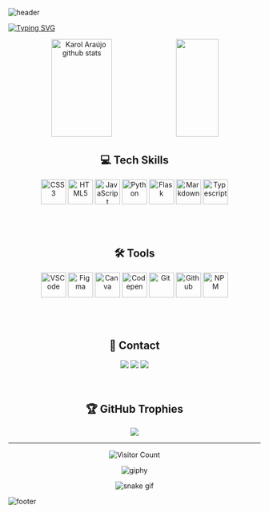 ![header](https://capsule-render.vercel.app/api?type=waving&color=0db50c&height=180&section=header&text=Welcome%20to%20my%20GitHub!&fontSize=60&fontColor=161b22&stroke=FFFFFF&strokeWidth=.5&animation=fadeIn)

[![Typing SVG](https://readme-typing-svg.herokuapp.com/?color=0DB50CFF&size=35&center=true&vCenter=true&width=1000&lines=Welcome+to+my+GitHub!;I+am+Emerson+Batista;I'm+from+Brazil;I+am+a+computer+engineering+student+at+UFRPE)](https://git.io/typing-svg)


<div align="center">  
  <img width="49%" height="195px" src="https://github-readme-stats.vercel.app/api?username=emersongg21&show_icons=true&count_private=true&hide_border=true&title_color=0DB50CFF&icon_color=0DB50CFF&text_color=c9d1d9&bg_color=0d1117" alt="Karol Araújo github stats" />

  <img width="41%" height="195px" src="https://github-readme-stats.vercel.app/api/top-langs/?username=emersongg21&layout=compact&hide_border=true&title_color=0DB50CFF&text_color=999999&bg_color=0d1117" />
</div>


<h2 align="center"> 💻 Tech Skills </h2>
  <div style="display: inline_block" align="center" border="none">
    <img src="https://cdn.jsdelivr.net/gh/devicons/devicon/icons/css3/css3-plain.svg" width="50" height="50" alt="CSS3"/>
    <img src="https://cdn.jsdelivr.net/gh/devicons/devicon/icons/html5/html5-plain.svg" width="50" height="50" alt="HTML5"/>
    <img src="https://cdn.jsdelivr.net/gh/devicons/devicon/icons/javascript/javascript-plain.svg" width="50" height="50" alt="JavaScript"/>
    <img src="https://cdn.jsdelivr.net/gh/devicons/devicon/icons/python/python-original.svg" width="50" height="50" alt="Python"/>
    <img src="https://cdn.jsdelivr.net/gh/devicons/devicon/icons/flask/flask-original.svg" width="50" height="50" alt="Flask"/>
    <img src="https://cdn.jsdelivr.net/gh/devicons/devicon/icons/markdown/markdown-original.svg" width="50" height="50" alt="Markdown"/>
    <img src="https://cdn.jsdelivr.net/gh/devicons/devicon/icons/typescript/typescript-original.svg" width="50" height="50" alt="Typescript"//>
  </div>

<br/>
<br/>
<br/>

<h2 align="center"> 🛠️ Tools </h2>
  <div style="display: inline_block" align="center">
    <img src="https://cdn.jsdelivr.net/gh/devicons/devicon/icons/vscode/vscode-original.svg" width="50" height="50" alt="VSCode"/>
    <img src="https://cdn.jsdelivr.net/gh/devicons/devicon/icons/figma/figma-original.svg" width="50" height="50" alt="Figma"/>
    <img src="https://cdn.jsdelivr.net/gh/devicons/devicon/icons/canva/canva-original.svg" width="50" height="50" alt="Canva"/>
    <img src="https://cdn.jsdelivr.net/gh/devicons/devicon/icons/codepen/codepen-plain.svg" width="50" height="50" alt="Codepen"/>
    <img src="https://cdn.jsdelivr.net/gh/devicons/devicon/icons/git/git-plain.svg" width="50" height="50" alt="Git"/>
    <img src="https://cdn.jsdelivr.net/gh/devicons/devicon/icons/github/github-original.svg" width="50" height="50" alt="Github"/>
    <img src="https://cdn.jsdelivr.net/gh/devicons/devicon/icons/npm/npm-original-wordmark.svg" width="50" height="50" alt="NPM"/>
          
  </div>         

<br/>
<br/>
<br/>

<h2 align="center"> 📧 Contact </h2>
  <div style="display: inline_block" align="center">
    <a href = "mailto:emerson.dev21@gmail.com"><img src="https://img.shields.io/badge/Gmail-D14836?style=for-the-badge&logo=gmail&logoColor=white" target="_blank"></a>
    <a href="[https://instagram.com/emerson21.dev](https://www.instagram.com/emerson21.dev/)" target="_blank"><img src="https://img.shields.io/badge/-Instagram-%23E4405F?style=for-the-badge&logo=instagram&logoColor=white"></a>
    <a href="https://www.linkedin.com/in/emerson-batista-937826218/" target="_blank"><img src="https://img.shields.io/badge/-LinkedIn-%230077B5?style=for-the-badge&logo=linkedin&logoColor=white"></a>
  
<br/>
<br/>
<br/>
  
## 🏆 GitHub Trophies
![](https://github-profile-trophy.vercel.app/?username=emersongg21&theme=matrix&no-frame=false&no-bg=true&margin-w=4)

---
  ![Visitor Count](https://profile-counter.glitch.me/{emersongg21}/count.svg)
  
  ![giphy](https://user-images.githubusercontent.com/84859510/212221009-c84e291d-6951-4e48-b08e-16b88a2bda41.gif)
  
  ![snake gif](https://github.com/emersongg21/emersongg21/blob/output/github-contribution-grid-snake.svg)
  </div>
  
  
  
  ![footer](https://capsule-render.vercel.app/api?type=waving&color=0db50c&height=180&section=footer&text=Thanks%20for%20visit%20me!&fontSize=60&fontColor=161b22&stroke=FFFFFF&strokeWidth=.5&animation=fadeIn)
